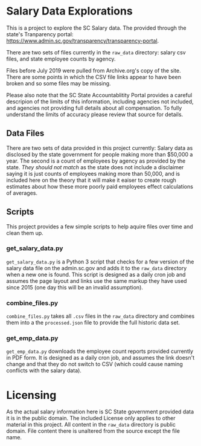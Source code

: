 # Salary Data Explorations

This is a project to explore the SC Salary data. The provided through the state's Tranparency portal: https://www.admin.sc.gov/transparency/transparency-portal.

There are two sets of files currently in the `raw_data` directory: salary csv files, and state employee counts by agency.

Files before July 2019 were pulled from Archive.org's copy of the site. There are some points in which the CSV file links appear to have been broken and so some files may be missing.

Please also note that the SC State Accountablitity Portal provides a careful descripion of the limits of this information, including agencies not included, and agencies not providing full details about all compensation. To fully understand the limits of accuracy please review that source for details.

## Data Files

There are two sets of data provided in this project currently: Salary data as disclosed by the state government for people making more than $50,000 a year.  The second is a count of employees by agency as provided by the state. _They should not match_ as the state does not include a disclaimer saying it is just counts of employees making more than 50,000, and is included here on the theory that it will make it eaiser to create rough estimates about how these more poorly paid employees effect calculations of averages.

## Scripts

This project provides a few simple scripts to help aquire files over time and clean them up.

### get_salary_data.py

`get_salary_data.py` is a Python 3 script that checks for a few version of the salary data file on the admin.sc.gov and adds it to the `raw_data` directory when a new one is found. This script is designed as a daily cron job and assumes the page layout and links use the same markup they have used since 2015 (one day this will be an invalid assumption).

### combine_files.py

`combine_files.py` takes all `.csv` files in the `raw_data` directory and combines them into a the `processed.json` file to provide the full historic data set.

### get_emp_data.py

`get_emp_data.py` downloads the employee count reports provided currently in PDF form. It is designed as a daily cron job, and assumes the link doesn't change and that they do not switch to CSV (which could cause naming conflicts with the salary data).

# Licensing

As the actual salary information here is SC State government provided data it is in the public domain. The included License only applies to other material in this project. All content in the `raw_data` directory is public domain. File content there is unaltered from the source except the file name.
